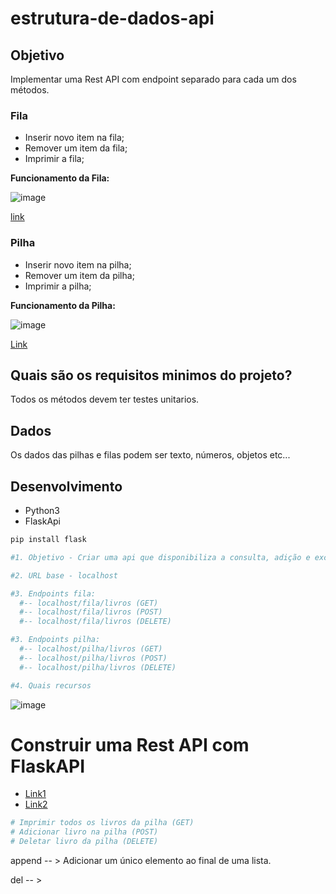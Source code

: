 # estrutura-de-dados-api

## Objetivo
Implementar uma Rest API com endpoint separado para cada um dos métodos.

### Fila
- Inserir novo item na fila;
- Remover um item da fila;
- Imprimir a fila;

**Funcionamento da Fila:**

![image](https://user-images.githubusercontent.com/81869607/211394952-13604683-9e58-47ce-bba5-13736a871989.png)

[link](https://www.treinaweb.com.br/blog/o-que-e-e-como-funciona-a-estrutura-de-dados-fila)

### Pilha

- Inserir novo item na pilha;
- Remover um item da pilha;
- Imprimir a pilha;

**Funcionamento da Pilha:**

![image](https://user-images.githubusercontent.com/81869607/211394569-a1b3f8da-946d-43d5-8faf-775739ff3884.png)

[Link](https://www.treinaweb.com.br/blog/o-que-e-e-como-funciona-a-estrutura-de-dados-pilha#:~:text=Pilhas%20s%C3%A3o%20estruturas%20de%20dados,pilha%20quando%20precisarmos%20remov%C3%AA%2Dlo.)

## Quais são os requisitos minimos do projeto?

Todos os métodos devem ter testes unitarios.

## Dados
Os dados das pilhas e filas podem ser texto, números, objetos etc...

## Desenvolvimento

- Python3
- FlaskApi

```python
pip install flask
```

```python
#1. Objetivo - Criar uma api que disponibiliza a consulta, adição e exclusão de livros.

#2. URL base - localhost

#3. Endpoints fila:
  #-- localhost/fila/livros (GET)
  #-- localhost/fila/livros (POST)
  #-- localhost/fila/livros (DELETE)

#3. Endpoints pilha:
  #-- localhost/pilha/livros (GET)
  #-- localhost/pilha/livros (POST)
  #-- localhost/pilha/livros (DELETE)

#4. Quais recursos

```

![image](https://user-images.githubusercontent.com/81869607/211540328-1c702b8c-d61f-469c-acd0-ca5bef467d90.png)

# Construir uma Rest API com FlaskAPI

- [Link1](https://pythonbasics.org/flask-rest-api/)
- [Link2](https://www.geeksforgeeks.org/python-build-a-rest-api-using-flask/)

```python
# Imprimir todos os livros da pilha (GET)
# Adicionar livro na pilha (POST)
# Deletar livro da pilha (DELETE)
```

append -- > Adicionar um único elemento ao final de uma lista.

del -- > 